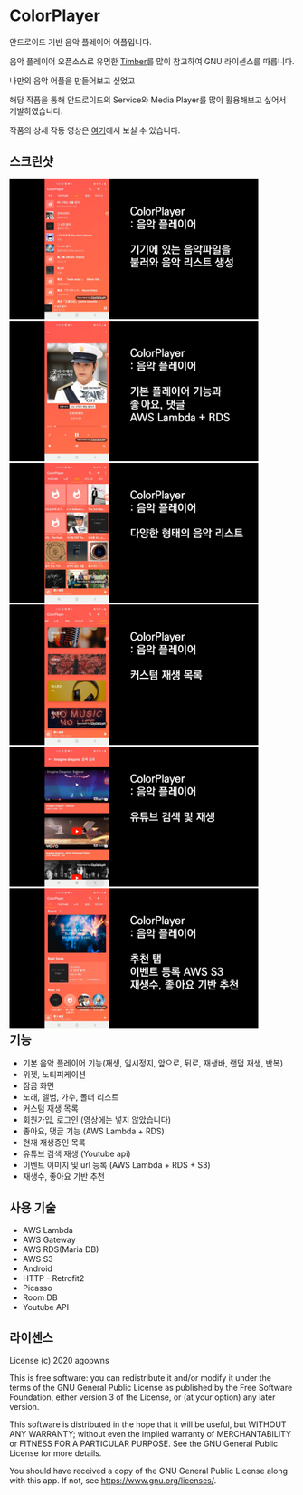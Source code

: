 # ColorPlayer
안드로이드 기반 음악 플레이어 어플입니다.  
  
음악 플레이어 오픈소스로 유명한 [Timber](https://github.com/naman14/Timber)를 많이 참고하여 GNU 라이센스를 따릅니다.  
  
나만의 음악 어플을 만들어보고 싶었고  
  
해당 작품을 통해 안드로이드의 Service와 Media Player를 많이 활용해보고 싶어서 개발하였습니다.   
   
작품의 상세 작동 영상은 [여기]()에서 보실 수 있습니다.  

## 스크린샷
<div style="float:left;">
  <img src="https://github.com/agopwns/ColorPlayer/blob/master/images/1playList.jpg" alt="Your image title" width="440"/> 
  <img src="https://github.com/agopwns/ColorPlayer/blob/master/images/2player.jpg" alt="Your image title" width="440"/>
  <img src="https://github.com/agopwns/ColorPlayer/blob/master/images/3album.jpg" alt="Your image title" width="440"/>
  <img src="https://github.com/agopwns/ColorPlayer/blob/master/images/4customList.jpg" alt="Your image title" width="440"/>
  <img src="https://github.com/agopwns/ColorPlayer/blob/master/images/5yotubePlay.jpg" alt="Your image title" width="440"/>
  <img src="https://github.com/agopwns/ColorPlayer/blob/master/images/6eventPage.jpg" alt="Your image title" width="440"/>
</div>

## 기능
  - 기본 음악 플레이어 기능(재생, 일시정지, 앞으로, 뒤로, 재생바, 랜덤 재생, 반복)
  - 위젯, 노티피케이션
  - 잠금 화면
  - 노래, 앨범, 가수, 폴더 리스트
  - 커스텀 재생 목록
  - 회원가입, 로그인 (영상에는 넣지 않았습니다)
  - 좋아요, 댓글 기능 (AWS Lambda + RDS)
  - 현재 재생중인 목록
  - 유튜브 검색 재생 (Youtube api)
  - 이벤트 이미지 및 url 등록 (AWS Lambda + RDS + S3)
  - 재생수, 좋아요 기반 추천

## 사용 기술
  - AWS Lambda
  - AWS Gateway
  - AWS RDS(Maria DB)
  - AWS S3
  - Android
  - HTTP - Retrofit2
  - Picasso
  - Room DB
  - Youtube API

## 라이센스
License
(c) 2020 agopwns  
  
This is free software: you can redistribute it and/or modify it under the terms of the GNU General Public License as published by the Free Software Foundation, either version 3 of the License, or (at your option) any later version.  
  
This software is distributed in the hope that it will be useful, but WITHOUT ANY WARRANTY; without even the implied warranty of MERCHANTABILITY or FITNESS FOR A PARTICULAR PURPOSE. See the GNU General Public License for more details.  
  
You should have received a copy of the GNU General Public License along with this app. If not, see https://www.gnu.org/licenses/.
  

